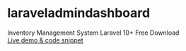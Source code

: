 # laraveladmindashboard
Inventory Management System Laravel 10+ Free Download<br>
[Live demo & code snippet
](https://therichpost.com/inventory-management-system-laravel-10-free-download/)
